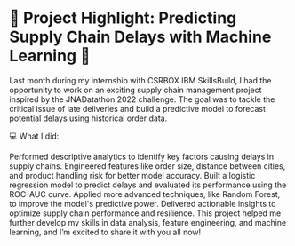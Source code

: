 # 🌟 Project Highlight: Predicting Supply Chain Delays with Machine Learning 🌟

Last month during my internship with CSRBOX IBM SkillsBuild, I had the opportunity to work on an exciting supply chain management project inspired by the JNADatathon 2022 challenge. The goal was to tackle the critical issue of late deliveries and build a predictive model to forecast potential delays using historical order data.

💻 What I did:

Performed descriptive analytics to identify key factors causing delays in supply chains.
Engineered features like order size, distance between cities, and product handling risk for better model accuracy.
Built a logistic regression model to predict delays and evaluated its performance using the ROC-AUC curve.
Applied more advanced techniques, like Random Forest, to improve the model's predictive power.
Delivered actionable insights to optimize supply chain performance and resilience.
This project helped me further develop my skills in data analysis, feature engineering, and machine learning, and I’m excited to share it with you all now!
